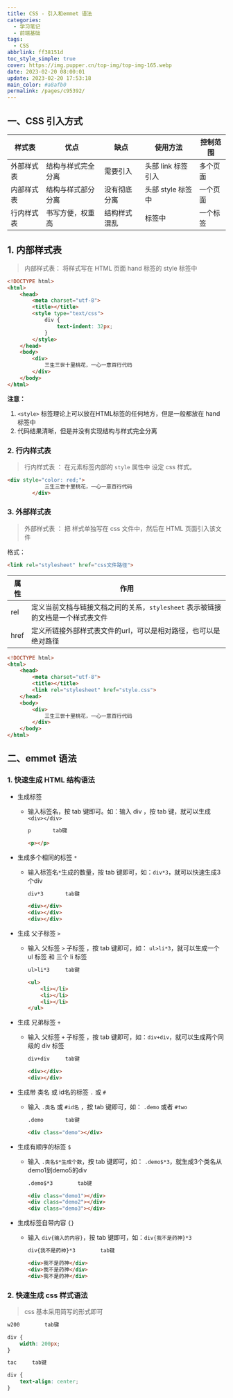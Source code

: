 ```yaml
---
title: CSS - 引入和emmet 语法
categories: 
  - 学习笔记
  - 前端基础
tags: 
  - CSS
abbrlink: ff38151d
toc_style_simple: true
cover: https://img.pupper.cn/top-img/top-img-165.webp
date: 2023-02-20 08:00:01
update: 2023-02-20 17:53:18
main_color: #a8afb0
permalink: /pages/c95392/
---
```


## 一、CSS 引入方式

| 样式表     | 优点               | 缺点         | 使用方法           | 控制范围 |
|------------|--------------------|--------------|--------------------|----------|
| 外部样式表 | 结构与样式完全分离 | 需要引入     | 头部 link 标签引入 | 多个页面 |
| 内部样式表 | 结构与样式部分分离 | 没有彻底分离 | 头部 style 标签中  | 一个页面 |
| 行内样式表 | 书写方便，权重高   | 结构样式混乱 | 标签中             | 一个标签 |

## 1.  内部样式表

>   内部样式表： 将样式写在 HTML 页面 hand 标签的 style 标签中

```html
<!DOCTYPE html>
<html>
	<head>
		<meta charset="utf-8">
		<title></title>
		<style type="text/css">
			div {
				text-indent: 32px;
			}
		</style>
	</head>
	<body>
		<div>
			三生三世十里桃花，一心一意百行代码			
		</div>
	</body>
</html>
```

**注意：**

1.   `<style>` 标签理论上可以放在HTML标签的任何地方，但是一般都放在 hand 标签中
2.   代码结果清晰，但是并没有实现结构与样式完全分离

### 2. 行内样式表

>   行内样式表 ： 在元素标签内部的 `style` 属性中 设定 css 样式。
>

```html
<div style="color: red;">
			三生三世十里桃花，一心一意百行代码			
		</div>
```

### 3. 外部样式表

>   外部样式表 ： 把 样式单独写在 css 文件中，然后在 HTML 页面引入该文件

格式：

```html
<link rel="stylesheet" href="css文件路径">
```

| 属性 | 作用                                                                            |
|------|---------------------------------------------------------------------------------|
| rel  | 定义当前文档与链接文档之间的关系，`stylesheet` 表示被链接的文档是一个样式表文件 |
| href | 定义所链接外部样式表文件的url，可以是相对路径，也可以是绝对路径                 |



```html
<!DOCTYPE html>
<html>
	<head>
		<meta charset="utf-8">
		<title></title>
		<link rel="stylesheet" href="style.css">
	</head>
	<body>
		<div>
			三生三世十里桃花，一心一意百行代码			
		</div>
	</body>
</html>
```

## 二、emmet 语法

### 1. 快速生成 HTML 结构语法

-   生成标签 

    -   输入标签名，按 tab 键即可。如：输入 div ，按 tab 键，就可以生成 `<div></div>`

        ```html
        p		tab键
        
        <p></p>
        ```

-   生成多个相同的标签 `*`

    -   输入标签名`*`生成的数量，按 tab 键即可，如：`div*3`，就可以快速生成3个div

        ```html
        div*3		tab键
        
        <div></div>
        <div></div>
        <div></div>
        ```

-   生成 父子标签 `>`

    -   输入 父标签 `>` 子标签 ，按 tab 键即可，如： `ul>li*3`，就可以生成一个 ul 标签 和 三个 li 标签

        ```html
        ul>li*3		tab键
        
        <ul>
        	<li></li>
        	<li></li>
        	<li></li>
        </ul>
        ```

-   生成 兄弟标签 `+`

    -   输入 父标签 `+` 子标签 ，按 tab 键即可，如：`div+div`，就可以生成两个同级的 div 标签

        ```html
        div+div		tab键
        
        <div></div>
        <div></div>
        ```

-   生成带 类名 或 id名的标签 `.` 或 `#`

    -   输入 `.类名` 或 `#id名` ，按 tab 键即可，如： `.demo` 或者 `#two` 

        ```html
        .demo		tab键
        
        <div class="demo"></div>
        ```

-   生成有顺序的标签 `$`

    -   输入 `.类名$*生成个数`，按 tab 键即可，如： `.demo$*3`，就生成3个类名从demo1到demo5的div

        ```html
        .demo$*3		tab键
        
        <div class="demo1"></div>
        <div class="demo2"></div>
        <div class="demo3"></div>
        ```

        

-   生成标签自带内容 `{}`

    -   输入 `div{输入的内容}`，按 tab 键即可，如：`div{我不是药神}*3`

        ```html
        div{我不是药神}*3		tab键
        
        <div>我不是药神</div>
        <div>我不是药神</div>
        <div>我不是药神</div>
        ```

### 2. 快速生成 css 样式语法

>   css 基本采用简写的形式即可

```css
w200		tab键

div {
	width: 200px;
}
```

```css
tac		tab键

div {
	text-align: center;
}
```

